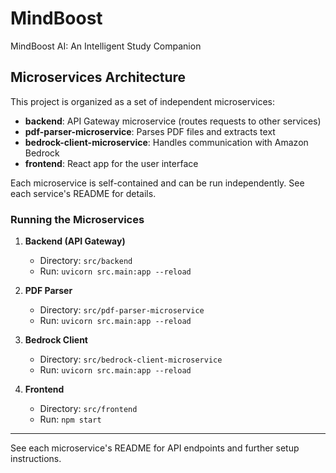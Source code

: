 
# MindBoost
MindBoost AI: An Intelligent Study Companion

## Microservices Architecture

This project is organized as a set of independent microservices:

- **backend**: API Gateway microservice (routes requests to other services)
- **pdf-parser-microservice**: Parses PDF files and extracts text
- **bedrock-client-microservice**: Handles communication with Amazon Bedrock
- **frontend**: React app for the user interface

Each microservice is self-contained and can be run independently. See each service's README for details.

### Running the Microservices

1. **Backend (API Gateway)**
   - Directory: `src/backend`
   - Run: `uvicorn src.main:app --reload`

2. **PDF Parser**
   - Directory: `src/pdf-parser-microservice`
   - Run: `uvicorn src.main:app --reload`

3. **Bedrock Client**
   - Directory: `src/bedrock-client-microservice`
   - Run: `uvicorn src.main:app --reload`

4. **Frontend**
   - Directory: `src/frontend`
   - Run: `npm start`

---

See each microservice's README for API endpoints and further setup instructions.

